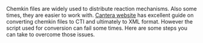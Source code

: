 Chemkin files are widely used to distribute reaction mechanisms. Also some times, 
they are easier to work with.  [Cantera website](https://cantera.org/tutorials/input-files.html) 
has excellent guide on converting chemkin files to CTI and ultimately to XML format. 
However the script used for conversion can fail some times. Here are some steps you 
can take to overcome those issues.

